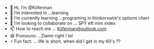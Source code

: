 - 👋 Hi, I’m @Kiiferman
- 👀 I’m interested in ...learning 
- 🌱 I’m currently learning ...programing in thinkorswim's options chart
- 💞️ I’m looking to collaborate on ... SPY eft mini index
- 📫 How to reach me ... Kiiferman@outlook.com
- 😄 Pronouns: ...Damn right ! lol
- ⚡ Fun fact: ... life is short, when did I get in my 60's ??

<!---
Kiiferman/Kiiferman is a ✨ special ✨ repository because its `README.md` (this file) appears on your GitHub profile.
You can click the Preview link to take a look at your changes.
--->
